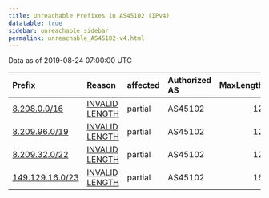 ```yaml
---
title: Unreachable Prefixes in AS45102 (IPv4)
datatable: true
sidebar: unreachable_sidebar
permalink: unreachable_AS45102-v4.html
---
```


Data as of 2019-08-24 07:00:00 UTC


<div class="datatable-begin"></div>

| Prefix                                                   | Reason                                                                                                    | affected   | Authorized AS   |   MaxLength | Anchor                                       |   unreachable /24s |
|:---------------------------------------------------------|:----------------------------------------------------------------------------------------------------------|:-----------|:----------------|------------:|:---------------------------------------------|-------------------:|
| [8.208.0.0/16](https://stat.ripe.net/8.208.0.0/16)       | [INVALID LENGTH](https://rpki-validator.ripe.net/announcement-preview?asn=AS45102&prefix=8.208.0.0/16)    | partial    | AS45102         |          12 | [APNIC](unreachable_APNIC_RPKI_Root-v4.html) |                256 |
| [8.209.96.0/19](https://stat.ripe.net/8.209.96.0/19)     | [INVALID LENGTH](https://rpki-validator.ripe.net/announcement-preview?asn=AS45102&prefix=8.209.96.0/19)   | partial    | AS45102         |          12 | [APNIC](unreachable_APNIC_RPKI_Root-v4.html) |                 32 |
| [8.209.32.0/22](https://stat.ripe.net/8.209.32.0/22)     | [INVALID LENGTH](https://rpki-validator.ripe.net/announcement-preview?asn=AS45102&prefix=8.209.32.0/22)   | partial    | AS45102         |          12 | [APNIC](unreachable_APNIC_RPKI_Root-v4.html) |                  4 |
| [149.129.16.0/23](https://stat.ripe.net/149.129.16.0/23) | [INVALID LENGTH](https://rpki-validator.ripe.net/announcement-preview?asn=AS45102&prefix=149.129.16.0/23) | partial    | AS45102         |          16 | [APNIC](unreachable_APNIC_RPKI_Root-v4.html) |                  2 |

<div class="datatable-end"></div>
